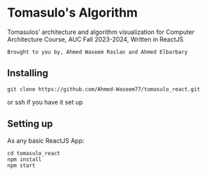 # Tomasulo's Algorithm
Tomasulos' architecture and algorithm visualization for Computer Architecture Course, AUC Fall 2023-2024, Written in ReactJS

``Brought to you by, Ahmed Waseem Raslan and Ahmed Elbarbary``

## Installing 
```
git clone https://github.com/Ahmed-Waseem77/tomasulo_react.git
```
or ssh if you have it set up

## Setting up

As any basic ReactJS App:

```
cd tomasulo_react
npm install
npm start
``` 

